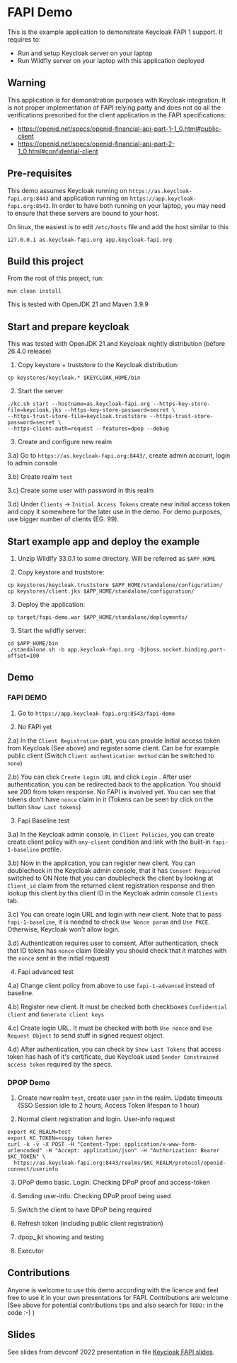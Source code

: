 # FAPI Demo

This is the example application to demonstrate Keycloak FAPI 1 support. It requires to:
- Run and setup Keycloak server on your laptop
- Run Wildfly server on your laptop with this application deployed

## Warning

This application is for demonstration purposes with Keycloak integration. It is not proper implementation of FAPI relying party and
does not do all the verifications prescribed for the client application in the FAPI specifications:
- https://openid.net/specs/openid-financial-api-part-1-1_0.html#public-client
- https://openid.net/specs/openid-financial-api-part-2-1_0.html#confidential-client


## Pre-requisites

This demo assumes Keycloak running on `https://as.keycloak-fapi.org:8443` and application running on `https://app.keycloak-fapi.org:8543`.
In order to have both running on your laptop, you may need to ensure that these servers are bound to your host.

On linux, the easiest is to edit `/etc/hosts` file and add the host similar to this
```
127.0.0.1 as.keycloak-fapi.org app.keycloak-fapi.org
``` 

## Build this project

From the root of this project, run:
```
mvn clean install
```
This is tested with OpenJDK 21 and Maven 3.9.9

## Start and prepare keycloak

This was tested with OpenJDK 21 and Keycloak nightly distribution (before 26.4.0 release) 

1) Copy keystore + truststore to the Keycloak distribution:
```
cp keystores/keycloak.* $KEYCLOAK_HOME/bin
```

2) Start the server 
```
./kc.sh start --hostname=as.keycloak-fapi.org --https-key-store-file=keycloak.jks --https-key-store-password=secret \
--https-trust-store-file=keycloak.truststore --https-trust-store-password=secret \
--https-client-auth=request --features=dpop --debug
```


3) Create and configure new realm

3.a) Go to `https://as.keycloak-fapi.org:8443/`, create admin account, login to admin console

3.b) Create realm `test`

3.c) Create some user with password in this realm 

3.d) Under `Clients` -> `Initial Access Tokens` create new initial access token and copy it somewhere for the
later use in the demo. For demo purposes, use bigger number of clients (EG. 99).


## Start example app and deploy the example

1) Unzip Wildlfy 33.0.1 to some directory. Will be referred as `$APP_HOME`

2) Copy keystore and truststore:
```
cp keystores/keycloak.truststore $APP_HOME/standalone/configuration/
cp keystores/client.jks $APP_HOME/standalone/configuration/
```

3) Deploy the application:
```
cp target/fapi-demo.war $APP_HOME/standalone/deployments/
```

3) Start the wildfly server:
```
cd $APP_HOME/bin
./standalone.sh -b app.keycloak-fapi.org -Djboss.socket.binding.port-offset=100
```

## Demo

### FAPI DEMO

1) Go to `https://app.keycloak-fapi.org:8543/fapi-demo` 

2) No FAPI yet

2.a) In the `Client Registration` part, you can provide Initial access token from Keycloak (See above) and register some client. Can be for example
public client (Switch `Client authentication method` can be switched to `none`)

2.b) You can click `Create Login URL` and click `Login` . After user authentication, you can be redirected back to the application.
You should see 200 from token response. No FAPI is involved yet. You can see that tokens don't have `nonce` claim in it (Tokens can be seen by click on the button `Show Last tokens`) 

3) Fapi Baseline test

3.a) In the Keycloak admin console, in `Client Policies`, you can create create client policy with `any-client` condition and
link with the built-in `fapi-1-baseline` profile.

3.b) Now in the application, you can register new client. You can doublecheck in the Keycloak admin console, that it has `Consent Required` switched to ON
Note that you can doublecheck the client by looking at `Client_id` claim from the returned client registration response and then lookup this client by this client ID
in the Keycloak admin console `Clients` tab.

3.c) You can create login URL and login with new client. Note that to pass `fapi-1-baseline`, it is needed to check `Use Nonce param`
and `Use PKCE`. Otherwise, Keycloak won't allow login.

3.d) Authentication requires user to consent. After authentication, check that ID token has `nonce` claim (Ideally you should check that it matches with the
`nonce` sent in the initial request)

4) Fapi advanced test

4.a) Change client policy from above to use `fapi-1-advanced` instead of baseline.

4.b) Register new client. It must be checked both checkboxes `Confidential client` and `Generate client keys`

4.c) Create login URL. It must be checked with both `Use nonce` and `Use Request Object` to send stuff in signed request object.

4.d) After authentication, you can check by `Show Last Tokens` that access token has hash of it's certificate, due Keycloak used `Sender Constrained access token`
required by the specs.

### DPOP Demo

1) Create new realm `test`, create user `john` in the realm. Update timeouts (SSO Session idle to 2 hours, Access Token lifespan to 1 hour)

2) Normal client registration and login. User-info request
```
export KC_REALM=test
export KC_TOKEN=<copy token here>
curl -k -v -X POST -H "Content-Type: application/x-www-form-urlencoded" -H "Accept: application/json" -H "Authorization: Bearer $KC_TOKEN" \
  https://as.keycloak-fapi.org:8443/realms/$KC_REALM/protocol/openid-connect/userinfo
```

3) DPoP demo basic. Login. Checking DPoP proof and access-token

4) Sending user-info. Checking DPoP proof being used

4) Switch the client to have DPoP being required

5) Refresh token (including public client registration)

6) dpop_jkt showing and testing

7) Executor



## Contributions

Anyone is welcome to use this demo according with the licence and feel free to use it in your own presentations for FAPI.
Contributions are welcome (See above for potential contributions tips and also search for `TODO:` in the code :-) )

## Slides

See slides from devconf 2022 presentation in file [Keycloak FAPI slides](keycloak-fapi-devconf-2022-slides.pdf).
